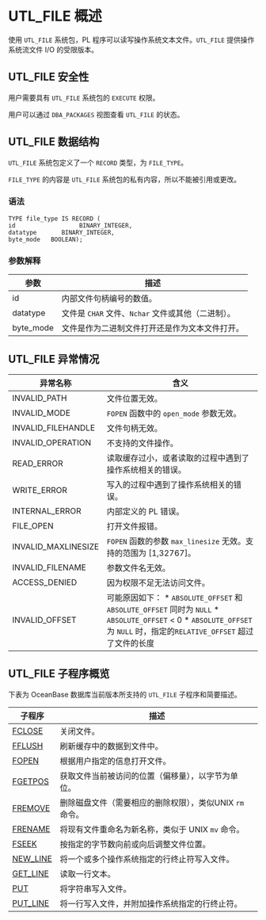 UTL_FILE 概述 
================================

使用 `UTL_FILE` 系统包，PL 程序可以读写操作系统文本文件。`UTL_FILE` 提供操作系统流文件 I/O 的受限版本。

UTL_FILE 安全性 
---------------------------------

用户需要具有 `UTL_FILE` 系统包的 `EXECUTE` 权限。

用户可以通过 `DBA_PACKAGES` 视图查看 `UTL_FILE` 的状态。

UTL_FILE 数据结构 
----------------------------------

`UTL_FILE` 系统包定义了一个 `RECORD` 类型，为 `FILE_TYPE`。

`FILE_TYPE` 的内容是 `UTL_FILE` 系统包的私有内容，所以不能被引用或更改。

### 语法 

```unknow
TYPE file_type IS RECORD (
id                  BINARY_INTEGER, 
datatype       BINARY_INTEGER,
byte_mode   BOOLEAN);
```



### 参数解释 



|    参数     |                描述                 |
|-----------|-----------------------------------|
| id        | 内部文件句柄编号的数值。                      |
| datatype  | 文件是 `CHAR` 文件、`Nchar` 文件或其他（二进制）。 |
| byte_mode | 文件是作为二进制文件打开还是作为文本文件打开。           |



UTL_FILE 异常情况 
----------------------------------



|        异常名称         |                                                                                                                                             含义                                                                                                                                              |
|---------------------|---------------------------------------------------------------------------------------------------------------------------------------------------------------------------------------------------------------------------------------------------------------------------------------------|
| INVALID_PATH        | 文件位置无效。                                                                                                                                                                                                                                                                                     |
| INVALID_MODE        | `FOPEN` 函数中的 `open_mode` 参数无效。                                                                                                                                                                                                                                                              |
| INVALID_FILEHANDLE  | 文件句柄无效。                                                                                                                                                                                                                                                                                     |
| INVALID_OPERATION   | 不支持的文件操作。                                                                                                                                                                                                                                                                                   |
| READ_ERROR          | 读取缓存过小，或者读取的过程中遇到了操作系统相关的错误。                                                                                                                                                                                                                                                                |
| WRITE_ERROR         | 写入的过程中遇到了操作系统相关的错误。                                                                                                                                                                                                                                                                         |
| INTERNAL_ERROR      | 内部定义的 PL 错误。                                                                                                                                                                                                                                                                                |
| FILE_OPEN           | 打开文件报错。                                                                                                                                                                                                                                                                                     |
| INVALID_MAXLINESIZE | `FOPEN` 函数的参数 `max_linesize` 无效。支持的范围为 \[1,32767\]。                                                                                                                                                                                                                                         |
| INVALID_FILENAME    | 参数文件名无效。                                                                                                                                                                                                                                                                                    |
| ACCESS_DENIED       | 因为权限不足无法访问文件。                                                                                                                                                                                                                                                                               |
| INVALID_OFFSET      | 可能原因如下： * `ABSOLUTE_OFFSET` 和 `ABSOLUTE_OFFSET` 同时为 `NULL`   * `ABSOLUTE_OFFSET` \< 0   * `ABSOLUTE_OFFSET` 为 `NULL` 时，指定的`RELATIVE_OFFSET` 超过了文件的长度    |



UTL_FILE 子程序概览 
-----------------------------------

下表为 OceanBase 数据库当前版本所支持的 `UTL_FILE` 子程序和简要描述。


|                           子程序                           |                描述                 |
|---------------------------------------------------------|-----------------------------------|
| [FCLOSE](../23.UTL_FILE/2.FCLOSE.md)   | 关闭文件。                             |
| [FFLUSH](../23.UTL_FILE/3.FFLUSH.md)   | 刷新缓存中的数据到文件中。                     |
| [FOPEN](../23.UTL_FILE/4.FOPEN.md)    | 根据用户指定的信息打开文件。                    |
| [FGETPOS](../23.UTL_FILE/5.FGETPOS.md)  | 获取文件当前被访问的位置（偏移量），以字节为单位。         |
| [FREMOVE](../23.UTL_FILE/6.FREMOVE.md)  | 删除磁盘文件（需要相应的删除权限），类似UNIX `rm` 命令。 |
| [FRENAME](../23.UTL_FILE/7.FRENAME.md)  | 将现有文件重命名为新名称，类似于 UNIX `mv` 命令。    |
| [FSEEK](../23.UTL_FILE/8.FSEEK.md)    | 按指定的字节数向前或向后调整文件位置。               |
| [NEW_LINE](../23.UTL_FILE/9.NEW_LINE-1.md) | 将一个或多个操作系统指定的行终止符写入文件。            |
| [GET_LINE](../23.UTL_FILE/10.GET_LINE-1.md) | 读取一行文本。                           |
| [PUT](../23.UTL_FILE/11.PUT-1.md)      | 将字符串写入文件。                         |
| [PUT_LINE](../23.UTL_FILE/12.PUT_LINE-1.md) | 将一行写入文件，并附加操作系统指定的行终止符。           |


